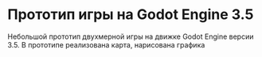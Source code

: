 # Прототип игры на Godot Engine 3.5

Небольшой прототип двухмерной игры на движке Godot Engine версии 3.5. В прототипе реализована карта, нарисована графика